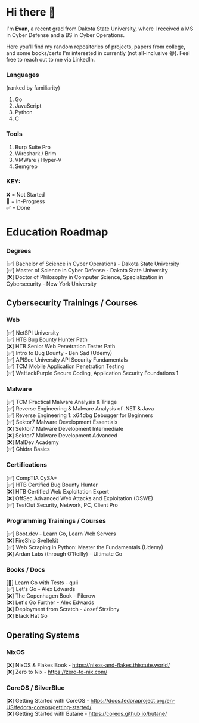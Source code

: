 # Hi there 👋

I'm <b>Evan</b>, a recent grad from Dakota State University, where I received a MS in Cyber Defense and a BS in Cyber Operations.

Here you'll find my random repositories of projects, papers from college, and some books/certs I'm interested in currently (not all-inclusive 😅). Feel free to reach out to me via LinkedIn.

### Languages
(ranked by familiarity)
1. Go
2. JavaScript
3. Python
4. C

### Tools
1. Burp Suite Pro
2. Wireshark / Brim
3. VMWare / Hyper-V
4. Semgrep

### KEY:
❌ = Not Started
<br>
🔄 = In-Progress
<br>
✅ = Done

# Education Roadmap
### Degrees
[✅] Bachelor of Science in Cyber Operations - Dakota State University
<br>
[✅] Master of Science in Cyber Defense - Dakota State University
<br>
[❌] Doctor of Philosophy in Computer Science, Specialization in Cybersecurity - New York University

## Cybersecurity Trainings / Courses
### Web
[✅] NetSPI University
<br>
[✅] HTB Bug Bounty Hunter Path
<br>
[❌] HTB Senior Web Penetration Tester Path
<br>
[✅] Intro to Bug Bounty - Ben Sad (Udemy)
<br>
[✅] APISec University API Security Fundamentals
<br>
[✅] TCM Mobile Application Penetration Testing
<br>
[✅] WeHackPurple Secure Coding, Application Security Foundations 1

### Malware
[✅] TCM Practical Malware Analysis & Triage
<br>
[✅] Reverse Engineering & Malware Analysis of .NET & Java
<br>
[✅] Reverse Engineering 1: x64dbg Debugger for Beginners
<br>
[✅] Sektor7 Malware Development Essentials
<br>
[❌] Sektor7 Malware Development Intermediate
<br>
[❌] Sektor7 Malware Development Advanced
<br>
[❌] MalDev Academy
<br>
[✅] Ghidra Basics

### Certifications
[✅] CompTIA CySA+
<br>
[✅] HTB Certified Bug Bounty Hunter
<br>
[❌] HTB Certified Web Exploitation Expert
<br>
[❌] OffSec Advanced Web Attacks and Exploitation (OSWE)
<br>
[✅] TestOut Security, Network, PC, Client Pro

### Programming Trainings / Courses
[✅] Boot.dev - Learn Go, Learn Web Servers
<br>
[❌] FireShip Sveltekit
<br>
[✅] Web Scraping in Python: Master the Fundamentals (Udemy)
<br>
[❌] Ardan Labs (through O'Reilly) - Ultimate Go

### Books / Docs
[🔄] Learn Go with Tests - quii
<br>
[✅] Let's Go - Alex Edwards
<br>
[❌] The Copenhagen Book - Pilcrow
<br>
[❌] Let's Go Further - Alex Edwards
<br>
[❌] Deployment from Scratch - Josef Strzibny
<br>
[❌] Black Hat Go

## Operating Systems
### NixOS
[❌] NixOS & Flakes Book - https://nixos-and-flakes.thiscute.world/
<br>
[❌] Zero to Nix - https://zero-to-nix.com/

### CoreOS / SilverBlue
[❌] Getting Started with CoreOS - https://docs.fedoraproject.org/en-US/fedora-coreos/getting-started/
<br>
[❌] Getting Started with Butane - https://coreos.github.io/butane/
